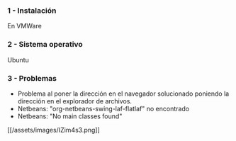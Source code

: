 ### 1 - Instalación
En VMWare

### 2 - Sistema operativo
Ubuntu

### 3 - Problemas
- Problema al poner la dirección en el navegador solucionado poniendo la dirección en el explorador de archivos.
- Netbeans: "org-netbeans-swing-laf-flatlaf" no encontrado
- Netbeans: "No main classes found"

[[/assets/images/IZim4s3.png]]
